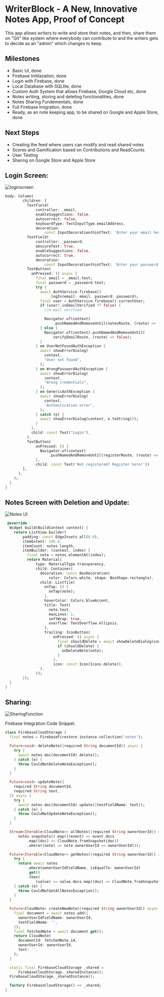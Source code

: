 # WriterBlock - A New, Innovative Notes App, Proof of Concept

This app allows writers to write and store their notes, and then, share them on "Git" like system where everybody can contribute to and the writers gets to decide as an "admin" which changes to keep.

## Milestones

- Basic UI, done
- Firebase Initilazation, done
- Login with Firebase, done
- Local Database with SQLlite, done
- Custom Auth System that allows Firebase, Google Cloud etc, done
- Notes writing, storing and deleting functionalities, done
- Notes Sharing Fundementals, done
- Full Firebase Imigration, done
- Ready, as an note keeping app, to be shared on Google and Apple Store, done

## Next Steps

- Creating the feed where users can modify and read shared notes
- Scores and Gamification based on Contributions and ReadCounts
- User Testing
- Sharing on Google Store and Apple Store 

## Login Screen: 

![loginscreen](https://user-images.githubusercontent.com/93154247/193502352-0566515c-fa65-4464-b022-3ab2c59608d5.PNG)
```dart
body: Column(
        children: [
          TextField(
              controller: _email,
              enableSuggestions: false,
              autocorrect: false,
              keyboardType: TextInputType.emailAddress,
              decoration:
                  const InputDecoration(hintText: 'Enter your email here')),
          TextField(
              controller: _password,
              obscureText: true,
              enableSuggestions: false,
              autocorrect: true,
              decoration:
                  const InputDecoration(hintText: 'Enter your password here')),
          TextButton(
            onPressed: () async {
              final email = _email.text;
              final password = _password.text;
              try {
                await AuthService.firebase()
                    .logIn(email: email, password: password);
                final user = AuthService.firebase().currentUser;
                if (user?.isEmailVerified ?? false) {
                  //e-mail verified

                  Navigator.of(context)
                      .pushNamedAndRemoveUntil(notesRoute, (route) => false);
                } else {
                  Navigator.of(context).pushNamedAndRemoveUntil(
                      verifyEmailRoute, (route) => false);
                }
              } on UserNotFoundAuthException {
                await showErrorDialog(
                  context,
                  "User not found",
                );
              } on WrongPasswordAuthException {
                await showErrorDialog(
                  context,
                  "Wrong credentials",
                );
              } on GenericAuthException {
                await showErrorDialog(
                  context,
                  'Authentication error',
                );
              } catch (e) {
                await showErrorDialog(context, e.toString());
              }
            },
            child: const Text("Login"),
          ),
          TextButton(
              onPressed: () {
                Navigator.of(context)
                    .pushNamedAndRemoveUntil(registerRoute, (route) => false);
              },
              child: const Text('Not registered? Register here!'))
        ],
      ),
    );
  }
}
```


## Notes Screen with Deletion and Update:

![Notes UI](https://user-images.githubusercontent.com/93154247/193502437-7c345454-731f-41fa-9d0d-a6ed7c7589d2.PNG)
```dart
 @override
  Widget build(BuildContext context) {
    return ListView.builder(
        padding: const EdgeInsets.all(8.0),
        itemExtent: 106.0,
        itemCount: notes.length,
        itemBuilder: (context, index) {
          final note = notes.elementAt(index);
          return Material(
              type: MaterialType.transparency,
              child: Container(
                decoration: const BoxDecoration(
                    color: Colors.white, shape: BoxShape.rectangle),
                child: ListTile(
                  onTap: () {
                    onTap(note);
                  },
                  hoverColor: Colors.blueAccent,
                  title: Text(
                    note.text,
                    maxLines: 1,
                    softWrap: true,
                    overflow: TextOverflow.ellipsis,
                  ),
                  trailing: IconButton(
                      onPressed: () async {
                        final shouldDelete = await showDeleteDialog(context);
                        if (shouldDelete) {
                          onDeleteNote(note);
                        }
                      },
                      icon: const Icon(Icons.delete)),
                ),
              ));
        });
  }
}
```


## Sharing:

![SharingFunction](https://user-images.githubusercontent.com/93154247/193502571-ee2cf552-6753-45f0-9df8-52c181dd9877.PNG)

Firebase Integration Code Snippet:

```dart
class FirebaseCloudStorage {
  final notes = FirebaseFirestore.instance.collection('notes');

  Future<void> deleteNote({required String documentId}) async {
    try {
      await notes.doc(documentId).delete();
    } catch (e) {
      throw CouldNotDeleteNoteException();
    }
  }

  Future<void> updateNote({
    required String documentId,
    required String text,
  }) async {
    try {
      await notes.doc(documentId).update({textFieldName: text});
    } catch (e) {
      throw CouldNotUpdateNoteException();
    }
  }

  Stream<Iterable<CloudNote>> allNotes({required String ownerUserId}) =>
      notes.snapshots().map(((event) => event.docs
          .map((doc) => CloudNote.fromSnapshot(doc))
          .where((note) => note.ownerUserId == ownerUserId)));

  Future<Iterable<CloudNote>> getNotes({required String ownerUserId}) async {
    try {
      return await notes
          .where(ownerUserIdFieldName, isEqualTo: ownerUserId)
          .get()
          .then(
              (value) => value.docs.map((doc) => CloudNote.fromSnapshot(doc)));
    } catch (e) {
      throw CouldNotGetAllNotesException();
    }
  }

  Future<CloudNote> createNewNote({required String ownerUserId}) async {
    final document = await notes.add({
      ownerUserIdFieldName: ownerUserId,
      textFieldName: '',
    });
    final fetchedNote = await document.get();
    return CloudNote(
      documentId: fetchedNote.id,
      ownerUserId: ownerUserId,
      text: '',
    );
  }

  static final FirebaseCloudStorage _shared =
      FirebaseCloudStorage._sharedInstance();
  FirebaseCloudStorage._sharedInstance();

  factory FirebaseCloudStorage() => _shared;
}
```


